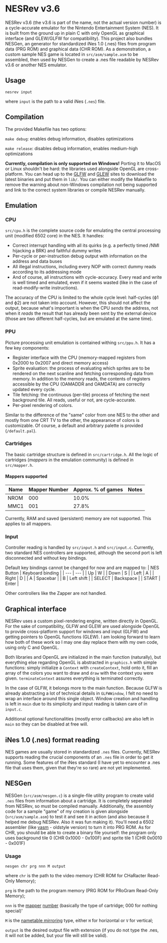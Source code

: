 # NESRev v3.6

NESRev v3.6 (the v3.6 is part of the name, not the actual version number) is a cycle-accurate emulator for the Nintendo Entertainment System (NES). It is built from the ground up in plain C with only OpenGL as graphical interface (and GLEW/GLFW for compatibility). This project also bundles NESGen, an generator for standardized iNes 1.0 (.nes) files from program data (PRG ROM) and graphical data (CHR ROM). As a demonstration, a custom sample NES game is located in `src/asm/sample.asm` to be assembled, then used by NESGen to create a .nes file readable by NESRev v3.6 or another NES emulator.

## Usage

`nesrev input`

where `input` is the path to a valid iNes (`.nes`) file.

## Compilation

The provided Makefile has two options:

`make debug`: enables debug information, disables optimizations

`make release`: disables debug information, enables medium-high optimizations

**Currently, compilation is only supported on Windows!** Porting it to MacOS or Linux shouldn't be hard: the libraries used alongside OpenGL are cross-platform. You can head up to the [GLFW](https://www.glfw.org/) and [GLEW](http://glew.sourceforge.net/) sites to download the latest binaries and put them in `lib/`. You can either modify the Makefile to remove the warning about non-Windows compilation not being supported and link to the correct system libraries or compile NESRev manually.

## Emulation

### CPU

`src/cpu.h` is the complete source code for emulating the central processing unit (modified 6502 core) in the NES. It handles:
* Correct interrupt handling with all its quirks (e.g. a perfectly timed /NMI hijacking a BRK) and faithful dummy writes
* Per-cycle or per-instruction debug output with information on the address and data buses
* All illegal instructions, including every NOP with correct dummy reads according to its addressing mode
* And of course, all instructions with cycle-accuracy. Every read and write is well timed and emulated, even if it seems wasted (like in the case of read-modify-write instructions).

The accuracy of the CPU is limited to the whole cycle level: half-cycles (ϕ1 and ϕ2) are not taken into account. However, this should not affect the output, because what's important is when the CPU *sends* the address, not when it *reads* the result that has already been sent by the external device (those are two different half-cycles, but are emulated at the same time).

### PPU

Picture processing unit emulation is contained withing `src/ppu.h`. It has a few key components:
* Register interface with the CPU (memory-mapped registers from 0x2000 to 0x2007 and direct memory access)
* Sprite evaluation: the process of evaluating which sprites are to be rendered on the next scanline and fetching corresponding data from memory. In addition to the memory reads, the contents of registers accessible by the CPU (OAMADDR and OAMDATA) are correctly updated every cycle.
* Tile fetching: the continuous (per-tile) process of fetching the next background tile. All reads, useful or not, are cycle-accurate.
* Per-pixel rendering of colors.

Similar to the difference of the "same" color from one NES to the other and mostly from one CRT TV to the other, the appearance of colors is customizable. Of course, a default and arbitrary palette is provided (`/default.pal`).

### Cartridges

The basic cartridge structure is defined in `src/cartridge.h`. All the logic of cartridges (*mappers* in the emulation community) is defined in `src/mapper.h`.

#### Mappers supported

| Name | Mapper Number | Approx. % of games | Notes |
| --- | --- | --- | --- |
| NROM | 000 | 10.0% |  |
| MMC1 | 001 | 27.8% |  |

Currently, RAM and saved (persistent) memory are not supported. This applies to all mappers.

### Input

Controller reading is handled by `src/input.h` and `src/input.c`. Currently, two standard NES controllers are supported, although the second port is left disconnected and without key bindings.

Default key bindings cannot be changed for now and are mapped to:
| NES Button | Keyboard binding |
| --- | --- |
| Up | W |
| Down | S |
| Left | A |
| Right | D |
| A | Spacebar |
| B | Left shift |
| SELECT | Backspace |
| START | Enter |

Other controllers like the Zapper are not handled.

## Graphical interface

NESRev uses a custom pixel-rendering engine, written directly in OpenGL. For the sake of compatibility, GLFW and GLEW are used alongside OpenGL to provide cross-platform support for windows and input (GLFW) and getting pointers to OpenGL functions (GLEW). I am looking forward to learn how both of these work so I may one day replace them with my own code, using only C and OpenGL.

Both libraries and OpenGL are initialized in the main function (naturally), but everything else regarding OpenGL is abstracted in `graphics.h` with simple functions: simply initialize a `Context` with `createContext`, hold onto it, fill an array of the colors you want to draw and `draw` with the context you were given. `terminateContext` assures everything is terminated correctly.

In the case of GLFW, it belongs more to the main function. Because GLFW is already abstracting a lot of technical details in `GLFWWindow`, I felt no need to wrap an interface around this single object. Window creation and handling is left in `main` due to its simplicity and input reading is taken care of in `input.c`.

Additional optional functionalities (mostly error callbacks) are also left in `main` so they can be disabled at free will.

## iNes 1.0 (.nes) format reading

NES games are usually stored in standardized `.nes` files. Currently, NESRev supports reading the crucial components of an `.nes` file in order to get it running. Some features of the iNes standard (I have yet to encounter a .nes file that uses them, given that they're so rare) are not yet implemented.

## NESGen

NESGen (`src/asm/nesgen.c`) is a single-file utility program to create valid `.nes` files from information about a cartridge. It is completely seperated from NESRev, so must be compiled manually. Additionally, the assembly code for a sample "game" of my creation is given alongside (`src/asm/sample.asm`) to test it and see it in action (and also because it helped me debug NESRev. Also it was fun making it). You'll need a 6502 assembler (like [vasm](http://sun.hasenbraten.de/vasm/) - oldstyle version) to turn it into PRG ROM. As for CHR, you should be able to create a binary file yourself: the program only uses background tile 0 (CHR 0x1000 - 0x100F) and sprite tile 1 (CHR 0x0010 - 0x001F)

### Usage

`nesgen chr prg nnn M output`

where `chr` is the path to the video memory (CHR ROM for CHaRacter Read-Only Memory);

`prg` is the path to the program memory (PRG ROM for PRoGram Read-Only Memory);

`nnn` is the [mapper](https://wiki.nesdev.org/w/index.php?title=Mapper) [number](https://wiki.nesdev.org/w/index.php/List_of_mappers) (basically the type of cartridge; 000 for nothing special)'

`M` is the [nametable mirroring](https://wiki.nesdev.org/w/index.php?title=Mirroring#Nametable_Mirroring) type, either `H` for horizontal or `V` for vertical;

`output` is the desired output file with extension (if you do not type the .nes, it will not be added, but your file will still be valid).